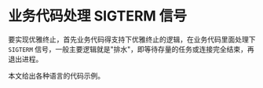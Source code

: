 # 业务代码处理 SIGTERM 信号

要实现优雅终止，首先业务代码得支持下优雅终止的逻辑，在业务代码里面处理下 `SIGTERM` 信号，一般主要逻辑就是"排水"，即等待存量的任务或连接完全结束，再退出进程。

本文给出各种语言的代码示例。

<Tabs>
  <TabItem value="shell" label="shell">
    <FileBlock showLineNumbers file="handle-sigterm/sigterm.sh" />
  </TabItem>

  <TabItem value="python" label="Python">
    <FileBlock showLineNumbers file="handle-sigterm/sigterm.py" />
  </TabItem>

  <TabItem value="js" label="NodeJS">
    <FileBlock showLineNumbers file="handle-sigterm/sigterm.js" />
  </TabItem>

  <TabItem value="java" label="Java">
    <FileBlock showLineNumbers file="handle-sigterm/sigterm.java" />
  </TabItem>
</Tabs>
